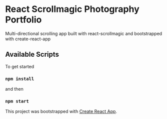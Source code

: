 # React Scrollmagic Photography Portfolio

Multi-directional scrolling app built with react-scrollmagic and bootstrapped with create-react-app

## Available Scripts

To get started

### `npm install`

and then

### `npm start`

This project was bootstrapped with [Create React App](https://github.com/facebook/create-react-app).
